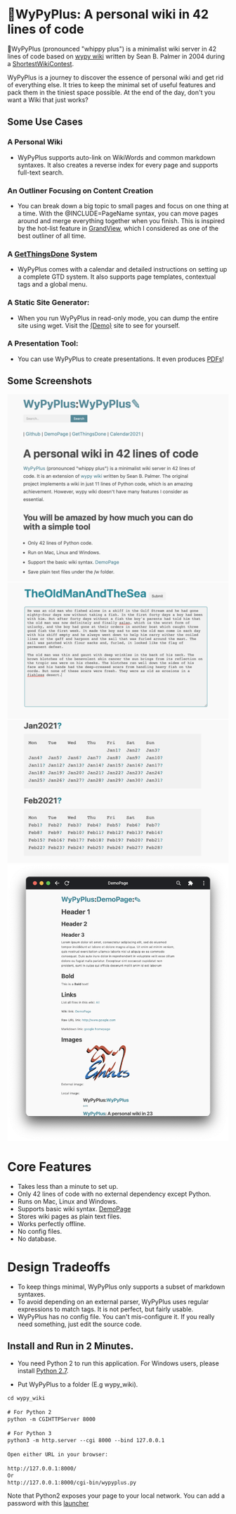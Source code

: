 # 🍦WyPyPlus: A personal wiki in 42 lines of code

🍦WyPyPlus (pronounced "whippy plus") is a minimalist wiki server in 42 lines of code based on [wypy wiki](http://infomesh.net/2003/wypy/) written by Sean B. Palmer in 2004 during a [ShortestWikiContest](http://wiki.c2.com/?ShortestWikiContest).

WyPyPlus is a journey to discover the essence of personal wiki and get rid of everything else. It tries to keep the minimal set of useful features and pack them in the tiniest space possible. At the end of the day, don't you want a Wiki that just works?


## Some Use Cases

### A Personal Wiki
*  WyPyPlus supports auto-link on WikiWords and common markdown syntaxes. It also creates a reverse index for every page and supports full-text search.

### An Outliner Focusing on Content Creation
*  You can break down a big topic to small pages and focus on one thing at a time. With the @INCLUDE=PageName syntax, you can move pages around and merge everything together when you finish. This is inspired by the hot-list feature in [GrandView](https://welcometosherwood.wordpress.com/2009/10/10/grandview/), which I considered as one of the best outliner of all time.

### A [GetThingsDone](https://en.wikipedia.org/wiki/Getting_Things_Done) System
* WyPyPlus comes with a calendar and detailed instructions on setting up a complete GTD system. It also supports page templates, contextual tags and a global menu. 

### A Static Site Generator:
*  When you run WyPyPlus in read-only mode, you can dump the entire site using wget. Visit the [(Demo)](https://ctrl-c.club/~lchen/cgi-bin/wypyplus.py%3Fp=WyPyPlus.html) site to see for yourself.
 
### A Presentation Tool:
* You can use WyPyPlus to create presentations. It even produces [PDFs](https://github.com/lchen198/wypyplus/blob/main/example_hardcopy.pdf)!

## Some Screenshots
![](example.png)
![](editor.png)
![](calendar.png)
![](example2.png)

# Core Features
* Takes less than a minute to set up.
* Only 42 lines of code with no external dependency except Python.
* Runs on Mac, Linux and Windows.
* Supports basic wiki syntax. [DemoPage](https://github.com/lchen198/wypyplus/blob/main/w/DemoPage)
* Stores wiki pages as plain text files. 
* Works perfectly offline.
* No config files.
* No database.

# Design Tradeoffs

* To keep things minimal, WyPyPlus only supports a subset of markdown syntaxes. 
* To avoid depending on an external parser, WyPyPlus uses regular expressions to match tags. It is not perfect, but fairly usable. 
* WyPyPlus has no config file. You can't mis-configure it. If you really need something, just edit the source code.


## Install and Run in 2 Minutes.

* You need Python 2 to run this application. For Windows users, please install [Python 2.7](https://www.python.org/download/releases/2.7/).

* Put WyPyPlus to a folder (E.g wypy_wiki).
```
cd wypy_wiki

# For Python 2
python -m CGIHTTPServer 8000 

# For Python 3
python3 -m http.server --cgi 8000 --bind 127.0.0.1

Open either URL in your browser:

http://127.0.0.1:8000/
Or 
http://127.0.0.1:8000/cgi-bin/wypyplus.py
```
Note that Python2 exposes your page to your local network. You can add a password with this [launcher](https://github.com/lchen198/wypyplus/wiki#how-to-add-password-authentication-in-python-2)

